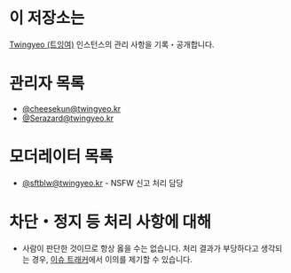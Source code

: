 # 이 저장소는

[Twingyeo (트잉여)](https://twingyeo.kr) 인스턴스의 관리 사항을 기록・공개합니다.

# 관리자 목록

- [@cheesekun@twingyeo.kr](https://twingyeo.kr/@cheesekun)
- [@Serazard@twingyeo.kr](https://twingyeo.kr/@Serazard)

# 모더레이터 목록

- [@sftblw@twingyeo.kr](https://twingyeo.kr/@sftblw) - NSFW 신고 처리 담당

# 차단・정지 등 처리 사항에 대해

- 사람이 판단한 것이므로 항상 옳을 수는 없습니다. 처리 결과가 부당하다고 생각되는 경우, [이슈 트래커](https://github.com/twingyeo-kr/notice/issues)에서 이의를 제기할 수 있습니다.

